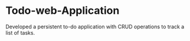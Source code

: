# Todo-web-Application
Developed a persistent to-do application with CRUD operations to track a list of tasks.
